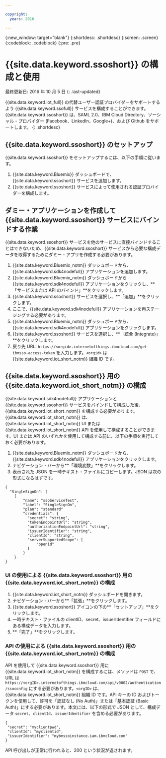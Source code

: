 ```yaml
---

copyright:
  years: 2016

---
```


{:new_window: target="blank"}
{:shortdesc: .shortdesc}
{:screen: .screen}
{:codeblock: .codeblock}
{:pre: .pre}

# {{site.data.keyword.ssoshort}} の構成と使用
最終更新日: 2016 年 10 月 5 日
{: .last-updated}

{{site.data.keyword.iot_full}} の代替ユーザー認証プロバイダーをサポートするよう {{site.data.keyword.ssofull}} サービスを構成することができます。{{site.data.keyword.ssoshort}} は、SAML 2.0、IBM Cloud Directory、ソーシャル・プロバイダー (Facebook、LinkedIn、Google+)、および Github をサポートします。
{: .shortdesc}

## {{site.data.keyword.ssoshort}} のセットアップ

{{site.data.keyword.ssoshort}} をセットアップするには、以下の手順に従います。

1. {{site.data.keyword.Bluemix}} ダッシュボードで、{{site.data.keyword.ssoshort}} サービスを追加します。
2. {{site.data.keyword.ssoshort}} サービスによって使用される認証プロバイダーを構成します。

## ダミー・アプリケーションを作成して {{site.data.keyword.ssoshort}} サービスにバインドする作業

{{site.data.keyword.ssoshort}} サービスを他のサービスに直接バインドすることはできないため、{{site.data.keyword.ssoshort}} サービスから必要な構成データを取得するためにダミー・アプリを作成する必要があります。

1. {{site.data.keyword.Bluemix_notm}} ダッシュボードから、{{site.data.keyword.sdk4nodefull}} アプリケーションを追加します。
2. {{site.data.keyword.Bluemix_notm}} ダッシュボードから {{site.data.keyword.sdk4nodefull}} アプリケーションをクリックし、**「サービスまたは API のバインド」**をクリックします。
3. {{site.data.keyword.ssoshort}} サービスを選択し、**「追加」**をクリックします。
4. ここで、{{site.data.keyword.sdk4nodefull}} アプリケーションを再ステージングする必要があります。
5. {{site.data.keyword.Bluemix_notm}} ダッシュボードから、{{site.data.keyword.sdk4nodefull}} アプリケーションをクリックします。
6. {{site.data.keyword.ssoshort}} サービスを選択し、**「統合 (Integrate)」**をクリックします。
7. 戻り先 URL: `https://<orgid>.internetofthings.ibmcloud.com/get-ibmsso-access-token` を入力します。`<orgid>` は {{site.data.keyword.iot_short_notm}} 組織 ID です。


## {{site.data.keyword.ssoshort}} 用の {{site.data.keyword.iot_short_notm}} の構成

{{site.data.keyword.sdk4nodefull}} アプリケーションと {{site.data.keyword.ssoshort}} サービスをバインドして構成した後、{{site.data.keyword.iot_short_notm}} を構成する必要があります。{{site.data.keyword.iot_short_notm}} は、{{site.data.keyword.iot_short_notm}} UI または {{site.data.keyword.iot_short_notm}} API を使用して構成することができます。UI または API のいずれかを使用して構成する前に、以下の手順を実行しておく必要があります。

1. {{site.data.keyword.Bluemix_notm}} ダッシュボードから、{{site.data.keyword.sdk4nodefull}} アプリケーションをクリックします。
2. ナビゲーション・バーから**「環境変数」**をクリックします。
3. 表示された JSON を一時テキスト・ファイルにコピーします。JSON は次の形式になるはずです。
```
{
  "SingleSignOn": [
    {
        "name": "ssoServiceTest",
        "label": "SingleSignOn",
        "plan": "standard"
        "credentials": {
          "secret": "string",
          "tokenEndpointUrl": "string",
          "authorizationEndpointUrl": "string",
          "issuerIdentifier": "string",
          "clientId": "string",
          "serverSupportedScope": [
              "openid"
          ]
        }
    }
}
```

### UI の使用による {{site.data.keyword.ssoshort}} 用の {{site.data.keyword.iot_short_notm}} の構成

1. {{site.data.keyword.iot_short_notm}} ダッシュボードを開きます。
2. ナビゲーション・バーから**「拡張」**をクリックします。
3. {{site.data.keyword.ssoshort}} アイコンの下の**「セットアップ」**をクリックします。
4. 一時テキスト・ファイルの clientID、secret、issuerIdentifier フィールドにある構成データを入力します。
5. **「完了」**をクリックします。

### API の使用による {{site.data.keyword.ssoshort}} 用の {{site.data.keyword.iot_short_notm}} の構成

API を使用して {{site.data.keyword.ssoshort}} 用に {{site.data.keyword.iot_short_notm}} を構成するには、メソッドは `POST` で、URL は `https://<orgID>.internetofthings.ibmcloud.com/api/v0002/authentication/ssoconfig` にする必要があります。`<orgID>` は、{{site.data.keyword.iot_short_notm}} 組織 ID です。API キーの ID およびトークンを使用して、許可を「認証なし (No Auth)」または「基本認証 (Basic Auth)」にする必要があります。本文には、以下の形式で JSON として、構成データ `secret`、`clientId`、`issuerIdentifier` を含める必要があります。
```
{
 "secret": "myclientpwd",
 "clientId": "myclientid",
 "issuerIdentifier": "mybmssoinstance.iam.ibmcloud.com"
}
```

API 呼び出しが正常に行われると、200 という状況が返されます。
